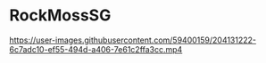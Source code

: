 # RockMossSG

https://user-images.githubusercontent.com/59400159/204131222-6c7adc10-ef55-494d-a406-7e61c2ffa3cc.mp4
